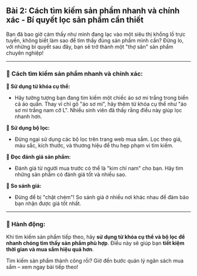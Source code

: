 ## Bài 2: Cách tìm kiếm sản phẩm nhanh và chính xác - Bí quyết lọc sản phẩm cần thiết

Bạn đã bao giờ cảm thấy như mình đang lạc vào một siêu thị khổng lồ trực tuyến, không biết làm sao để tìm thấy đúng sản phẩm mình cần? Đừng lo, với những bí quyết sau đây, bạn sẽ trở thành một "thợ săn" sản phẩm chuyên nghiệp!

---

### 📌 Cách tìm kiếm sản phẩm nhanh và chính xác:

**🔹 Sử dụng từ khóa cụ thể:**
- Hãy tưởng tượng bạn đang tìm kiếm một chiếc áo sơ mi trắng trong biển cả áo quần. Thay vì chỉ gõ "áo sơ mi", hãy thêm từ khóa cụ thể như "áo sơ mi trắng nam cỡ L". Nhiều sinh viên đã thấy rằng điều này giúp lọc nhanh hơn.

**🔹 Sử dụng bộ lọc:**
- Đừng ngại sử dụng các bộ lọc trên trang web mua sắm. Lọc theo giá, màu sắc, kích thước, và thương hiệu để thu hẹp phạm vi tìm kiếm.

**🔹 Đọc đánh giá sản phẩm:**
- Đánh giá từ người mua trước có thể là "kim chỉ nam" cho bạn. Hãy tìm những sản phẩm có đánh giá tốt và nhiều sao.

**🔹 So sánh giá:**
- Đừng để bị "chặt chém"! So sánh giá ở nhiều nơi khác nhau để đảm bảo bạn nhận được giá tốt nhất.

---

### 🚀 Hành động:

Khi tìm kiếm sản phẩm tiếp theo, hãy **sử dụng từ khóa cụ thể và bộ lọc để nhanh chóng tìm thấy sản phẩm phù hợp**. Điều này sẽ giúp bạn **tiết kiệm thời gian và mua sắm hiệu quả hơn**.

Tìm kiếm sản phẩm thành công rồi? Giờ đến bước quản lý ngân sách mua sắm – xem ngay bài tiếp theo!